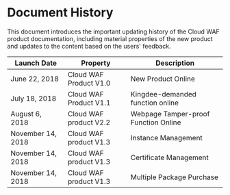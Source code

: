 # Document History

This document introduces the important updating history of the Cloud WAF product documentation, including material properties of the new product and updates to the content based on the users' feedback.

| Launch Date | Property | Description |
|-|-|-|
| June 22, 2018 | Cloud WAF Product V1.0 | New Product Online |
| July 18, 2018 | Cloud WAF Product V1.1 | Kingdee-demanded function online |
| August 6, 2018 | Cloud WAF product V2.2 | Webpage Tamper-proof Function Online |
|November 14, 2018 | Cloud WAF product V1.3 | Instance Management|
|November 14, 2018 | Cloud WAF product V1.3 | Certificate Management|
|November 14, 2018 | Cloud WAF product V1.3 | Multiple Package Purchase|

